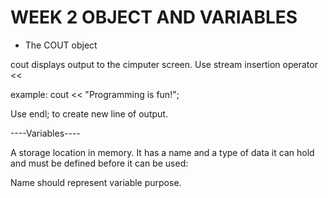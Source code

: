# WEEK 2 OBJECT AND VARIABLES

- The COUT object

cout displays output to the cimputer screen.
Use stream insertion operator <<

example: cout << "Programming is fun!";

Use endl; to create new line of output.

----Variables----

A storage location in memory. It has a name and a type of data it can hold and must be defined before it can be used:

Name should represent variable purpose.
